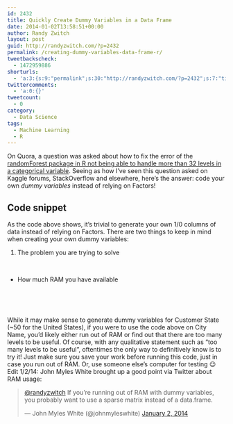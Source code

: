 ```yaml
---
id: 2432
title: Quickly Create Dummy Variables in a Data Frame
date: 2014-01-02T13:58:51+00:00
author: Randy Zwitch
layout: post
guid: http://randyzwitch.com/?p=2432
permalink: /creating-dummy-variables-data-frame-r/
tweetbackscheck:
  - 1472959886
shorturls:
  - 'a:3:{s:9:"permalink";s:30:"http://randyzwitch.com/?p=2432";s:7:"tinyurl";s:26:"http://tinyurl.com/mtwplul";s:4:"isgd";s:19:"http://is.gd/tW0fbl";}'
twittercomments:
  - 'a:0:{}'
tweetcount:
  - 0
category:
  - Data Science
tags:
  - Machine Learning
  - R
---
```

On Quora, a question was asked about how to fix the error of the <a title="Error in Random Forest 32 levels categorical variable" href="https://www.quora.com/Random-Forests/How-can-I-fix-the-error-in-the-package-randomForest" target="_blank">randomForest package in R not being able to handle more than 32 levels in a categorical variable</a>. Seeing as how I&#8217;ve seen this question asked on Kaggle forums, StackOverflow and elsewhere, here&#8217;s the answer: code your own _dummy variables_ instead of relying on Factors!

## Code snippet

As the code above shows, it&#8217;s trivial to generate your own 1/0 columns of data instead of relying on Factors. There are two things to keep in mind when creating your own dummy variables:

  1. The problem you are trying to solve

&nbsp;

  * How much RAM you have available

&nbsp;

&nbsp;

While it may make sense to generate dummy variables for Customer State (~50 for the United States), if you were to use the code above on City Name, you&#8217;d likely either run out of RAM or find out that there are too many levels to be useful. Of course, with any qualitative statement such as &#8220;too many levels to be useful&#8221;, oftentimes the only way to definitively know is to try it! Just make sure you save your work before running this code, just in case you run out of RAM. Or, use someone else&#8217;s computer for testing 😉 Edit 1/2/14: John Myles White brought up a good point via Twitter about RAM usage:

<blockquote class="twitter-tweet" data-conversation="none" data-cards="hidden" data-partner="tweetdeck">
  <p>
    <a href="https://twitter.com/randyzwitch">@randyzwitch</a> If you&#8217;re running out of RAM with dummy variables, you probably want to use a sparse matrix instead of a data.frame.
  </p>

  <p>
    — John Myles White (@johnmyleswhite) <a href="https://twitter.com/johnmyleswhite/statuses/418821463563829248">January 2, 2014</a>
  </p>
</blockquote>
